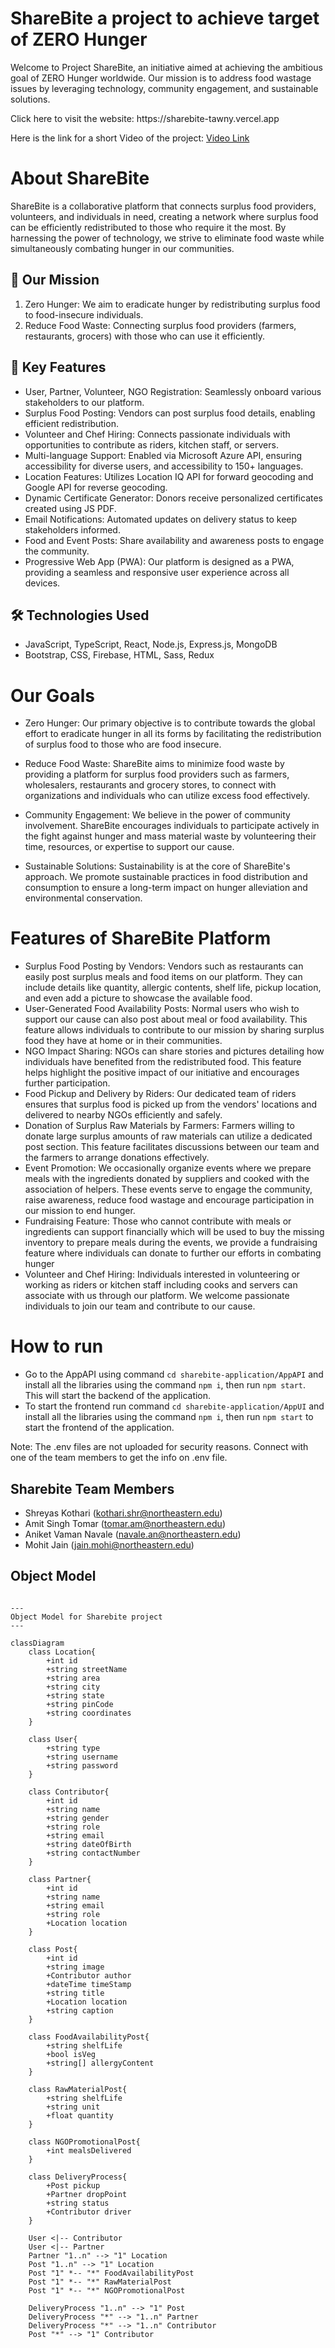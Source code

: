 # ShareBite a project to achieve target of ZERO Hunger
<p>
Welcome to Project ShareBite, an initiative aimed at achieving the ambitious goal of ZERO Hunger worldwide. Our mission is to address food wastage issues by leveraging technology, community engagement, and sustainable solutions.
</p>
Click here to visit the website: https://sharebite-tawny.vercel.app

Here is the link for a short Video of the project: [Video Link](https://drive.google.com/file/d/1S0VkYD2HxJOYI-xyqvVvU5PP79zRS8mF/view?usp=sharing)

# About ShareBite

ShareBite is a collaborative platform that connects surplus food providers, volunteers, and individuals in need, creating a network where surplus food can be efficiently redistributed to those who require it the most. By harnessing the power of technology, we strive to eliminate food waste while simultaneously combating hunger in our communities.

## 🌟 Our Mission
1. Zero Hunger: We aim to eradicate hunger by redistributing surplus food to food-insecure individuals.
2. Reduce Food Waste: Connecting surplus food providers (farmers, restaurants, grocers) with those who can use it efficiently.

## 🚀 Key Features
- User, Partner, Volunteer, NGO Registration: Seamlessly onboard various stakeholders to our platform.
- Surplus Food Posting: Vendors can post surplus food details, enabling efficient redistribution.
- Volunteer and Chef Hiring: Connects passionate individuals with opportunities to contribute as riders, kitchen staff, or servers.
- Multi-language Support: Enabled via Microsoft Azure API, ensuring accessibility for diverse users, and accessibility to 150+ languages.
- Location Features: Utilizes Location IQ API for forward geocoding and Google API for reverse geocoding.
- Dynamic Certificate Generator: Donors receive personalized certificates created using JS PDF.
- Email Notifications: Automated updates on delivery status to keep stakeholders informed.
- Food and Event Posts: Share availability and awareness posts to engage the community.
- Progressive Web App (PWA): Our platform is designed as a PWA, providing a seamless and responsive user experience across all devices.

## 🛠 Technologies Used
- JavaScript, TypeScript, React, Node.js, Express.js, MongoDB
- Bootstrap, CSS, Firebase, HTML, Sass, Redux

# Our Goals

- Zero Hunger: Our primary objective is to contribute towards the global effort to eradicate hunger in all its forms by facilitating the redistribution of surplus food to those who are food insecure.

- Reduce Food Waste: ShareBite aims to minimize food waste by providing a platform for surplus food providers such as farmers, wholesalers, restaurants and grocery stores, to connect with organizations and individuals who can utilize excess food effectively.

- Community Engagement: We believe in the power of community involvement. ShareBite encourages individuals to participate actively in the fight against hunger and mass material waste by volunteering their time, resources, or expertise to support our cause.

- Sustainable Solutions: Sustainability is at the core of ShareBite's approach. We promote sustainable practices in food distribution and consumption to ensure a long-term impact on hunger alleviation and environmental conservation.

# Features of ShareBite Platform

- Surplus Food Posting by Vendors: Vendors such as restaurants can easily post surplus meals and food items on our platform. They can include details like quantity, allergic contents, shelf life, pickup location, and even add a picture to showcase the available food.
- User-Generated Food Availability Posts: Normal users who wish to support our cause can also post about meal or food availability. This feature allows individuals to contribute to our mission by sharing surplus food they have at home or in their communities.
- NGO Impact Sharing: NGOs can share stories and pictures detailing how individuals have benefited from the redistributed food. This feature helps highlight the positive impact of our initiative and encourages further participation.
- Food Pickup and Delivery by Riders: Our dedicated team of riders ensures that surplus food is picked up from the vendors' locations and delivered to nearby NGOs efficiently and safely.
- Donation of Surplus Raw Materials by Farmers: Farmers willing to donate large surplus amounts of raw materials can utilize a dedicated post section. This feature facilitates discussions between our team and the farmers to arrange donations effectively.
- Event Promotion: We occasionally organize events where we prepare meals with the ingredients donated by suppliers and cooked with the association of helpers. These events serve to engage the community, raise awareness, reduce food wastage and encourage participation in our mission to end hunger.
- Fundraising Feature: Those who cannot contribute with meals or ingredients can support financially which will be used to buy the missing inventory to prepare meals during the events, we provide a fundraising feature where individuals can donate to further our efforts in combating hunger
- Volunteer and Chef Hiring: Individuals interested in volunteering or working as riders or kitchen staff including cooks and servers can associate with us through our platform. We welcome passionate individuals to join our team and contribute to our cause.

# How to run

- Go to the AppAPI using command `cd sharebite-application/AppAPI` and install all the libraries using the command `npm i`, then run `npm start`. This will start the backend of the application.
- To start the frontend run command `cd sharebite-application/AppUI` and install all the libraries using the command `npm i`, then run `npm start` to start the frontend of the application.

Note: The .env files are not uploaded for security reasons. Connect with one of the team members to get the info on .env file.

## Sharebite Team Members

- Shreyas Kothari (kothari.shr@northeastern.edu)
- Amit Singh Tomar (tomar.am@northeastern.edu)
- Aniket Vaman Navale (navale.an@northeastern.edu) 
- Mohit Jain (jain.mohi@northeastern.edu)

## Object Model

```mermaid

---
Object Model for Sharebite project
---

classDiagram
    class Location{
        +int id
        +string streetName
        +string area
        +string city
        +string state
        +string pinCode
        +string coordinates
    }

    class User{
        +string type
        +string username
        +string password
    }

    class Contributor{
        +int id
        +string name
        +string gender
        +string role
        +string email
        +string dateOfBirth
        +string contactNumber
    } 

    class Partner{
        +int id
        +string name
        +string email
        +string role
        +Location location 
    }

    class Post{
        +int id
        +string image
        +Contributor author
        +dateTime timeStamp
        +string title
        +Location location
        +string caption
    }

    class FoodAvailabilityPost{
        +string shelfLife
        +bool isVeg
        +string[] allergyContent
    }

    class RawMaterialPost{
        +string shelfLife
        +string unit
        +float quantity
    }

    class NGOPromotionalPost{
        +int mealsDelivered
    }

    class DeliveryProcess{
        +Post pickup
        +Partner dropPoint
        +string status
        +Contributor driver
    }

    User <|-- Contributor
    User <|-- Partner
    Partner "1..n" --> "1" Location
    Post "1..n" --> "1" Location
    Post "1" *-- "*" FoodAvailabilityPost
    Post "1" *-- "*" RawMaterialPost
    Post "1" *-- "*" NGOPromotionalPost

    DeliveryProcess "1..n" --> "1" Post
    DeliveryProcess "*" --> "1..n" Partner
    DeliveryProcess "*" --> "1..n" Contributor
    Post "*" --> "1" Contributor

```
